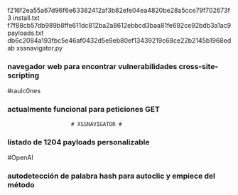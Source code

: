 
f216f2ea55a67d96f6e63382412af3b82efe04ea4820be28a5cce79f702673f3  install.txt
f7f88cb57db989b8ffe611dc812ba2a8612ebbcd3baa81fe692ce92bdb3a1ac9  payloads.txt
db6c2084a193fbc5e46af0432d5e9eb80ef13439219c68ce22b2145b1968edab  xssnavigator.py

### navegador web para encontrar vulnerabilidades cross-site-scripting   
#raulc0nes
### actualmente funcional para peticiones GET
                        # XSSNAVIGATOR #
### listado de 1204 payloads personalizable
#OpenAI
### autodetección de palabra hash para autoclic y empiece del método
